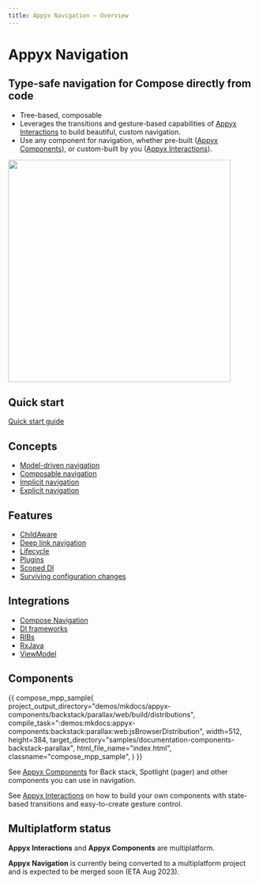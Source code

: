 ```yaml
---
title: Appyx Navigation – Overview
---
```


# Appyx Navigation

## Type-safe navigation for Compose directly from code

- Tree-based, composable
- Leverages the transitions and gesture-based capabilities of [Appyx Interactions](../interactions/index.md) to build beautiful, custom navigation.
- Use any component for navigation, whether pre-built ([Appyx Components](../components/index.md)), or custom-built by you ([Appyx Interactions](../interactions/index.md)).

<img src="https://i.imgur.com/hKvOs3w.gif" width="450">


## Quick start

[Quick start guide](quick-start.md)


## Concepts

- [Model-driven navigation](concepts/model-driven-navigation.md)
- [Composable navigation](concepts/composable-navigation.md)
- [Implicit navigation](concepts/implicit-navigation.md)
- [Explicit navigation](concepts/explicit-navigation.md)

## Features

- [ChildAware](features/childaware.md)
- [Deep link navigation](features/deep-linking.md)
- [Lifecycle](features/lifecycle.md)
- [Plugins](features/plugins.md)
- [Scoped DI](features/scoped-di.md)
- [Surviving configuration changes](features/surviving-configuration-changes.md)

## Integrations

- [Compose Navigation](integrations/compose-navigation.md)
- [DI frameworks](integrations/di-frameworks.md)
- [RIBs](integrations/ribs.md)
- [RxJava](integrations/rx.md)
- [ViewModel](integrations/viewmodel.md)


## Components

{{
    compose_mpp_sample(
        project_output_directory="demos/mkdocs/appyx-components/backstack/parallax/web/build/distributions",
        compile_task=":demos:mkdocs:appyx-components:backstack:parallax:web:jsBrowserDistribution",
        width=512,
        height=384,
        target_directory="samples/documentation-components-backstack-parallax",
        html_file_name="index.html",
        classname="compose_mpp_sample",
    )
}}

See [Appyx Components](../components/index.md) for Back stack, Spotlight (pager) and other components you can use in navigation.

See [Appyx Interactions](../interactions/index.md) on how to build your own components with state-based transitions and easy-to-create gesture control.


## Multiplatform status

**Appyx Interactions** and **Appyx Components** are multiplatform.

**Appyx Navigation** is currently being converted to a multiplatform project and is expected to be merged soon (ETA Aug 2023). 
